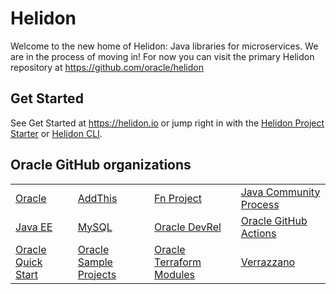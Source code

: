 # Helidon

Welcome to the new home of Helidon: Java libraries for microservices.
We are in the process of moving in! For now you can visit the primary
Helidon repository at <https://github.com/oracle/helidon>

## Get Started

See Get Started at <https://helidon.io> or jump right in with the [Helidon Project Starter](https://helidon.io/starter)
or [Helidon CLI](https://helidon.io/docs/latest/#/about/cli).

## Oracle GitHub organizations

|              |           |          |          |
|--------------|-----------|----------|----------|
|[Oracle](https://github.com/oracle) | [AddThis](https://github.com/addthis) | [Fn Project](https://github.com/fnproject) | [Java Community Process](https://github.com/jcp-org) |
[Java EE](https://github.com/javaee) |[MySQL](https://github.com/mysql) |[Oracle DevRel](https://github.com/oracle-devrel) |[Oracle GitHub Actions](https://github.com/oracle-actions) |
|[Oracle Quick Start](https://github.com/oracle-quickstart) |[Oracle Sample Projects](https://github.com/oracle-samples) |[Oracle Terraform Modules](https://github.com/oracle-terraform-modules) |[Verrazzano](https://github.com/verrazzano)
